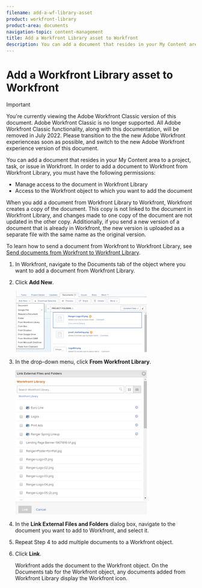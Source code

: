 ```yaml
---
filename: add-a-wf-library-asset
product: workfront-library
product-area: documents
navigation-topic: content-management
title: Add a Workfront Library asset to Workfront
description: You can add a document that resides in your My Content area to a project, task, or issue in Workfront. In order to add a document to Workfront from Workfront Library, you must have the following permissions:
---
```


# Add a Workfront Library asset to Workfront

>[!IMPORTANT]
>
>You're currently viewing the Adobe Workfront Classic version of this document. Adobe Workfront Classic is no longer supported. All Adobe Workfront Classic functionality, along with this documentation, will be removed in July 2022. Please transition to the the new Adobe Workfront experienceas soon as possible, and switch to the new Adobe Workfront experience version of this document.

You can add a document that resides in your My Content area to a project, task, or issue in Workfront. In order to add a document to Workfront from Workfront Library, you must have the following permissions:

* Manage access to the document in Workfront Library
* Access to the Workfront object to which you want to add the document

When you add a document from Workfront Library to Workfront, Workfront creates a copy of the document. This copy is not linked to the document in Workfront Library, and changes made to one copy of the document are not updated in the other copy. Additionally, if you send a new version of a document that is already in Workfront, the new version is uploaded as a separate file with the same name as the original version.

To learn how to send a document from Workfront to Workfront Library, see [Send documents from Workfront to Workfront Library](../../workfront-library/content-management/send-documents-from-wf-to-library.md).

1. In Workfront, navigate to the Documents tab of the object where you want to add a document from Workfront Library.
1. Click **Add New**.

   ![](assets/content-adddoctowf-350x163.png)

1. In the drop-down menu, click **From Workfront Library**.

   ![](assets/content-linktowf-350x383.png)

1. In the **Link External Files and Folders** dialog box, navigate to the document you want to add to Workfront, and select it.
1. Repeat Step 4 to add multiple documents to a Workfront object.
1. Click **Link**.

   Workfront adds the document to the Workfront object. On the Documents tab for the Workfront object, any documents added from Workfront Library display the Workfront icon.

